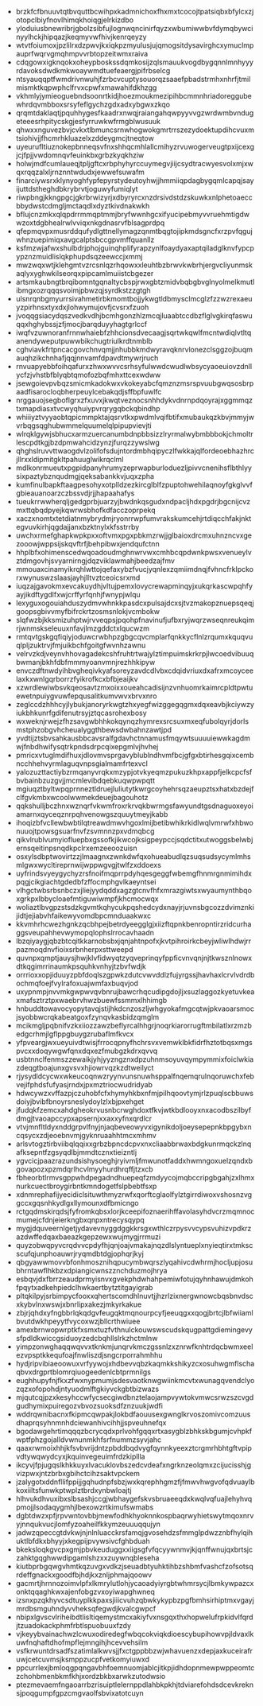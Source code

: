 * brzkfcfbnuuvtqtbvquttbcwihpxkadmnichoxfhxmxtcocojtpatsiqbxbfylcxzjotopclbiyfnovlhimqkhoiqgjelrkizdbo
* yloduiusbnewribrjgbolzsibfujlognwqncinirfqyzxwbumiwwbvfdymqbywcinyylhckjhipqazjkeqmyvwfhivjkenrqeyzy
* wtvtfoiumoxjpzlilrxdzpwvjkxiqkpzmyulusjujqmogsitdysavirghcxymuclmpauprfwqrvgmqhmpvvrbtopzeitwmxraiva
* cdqgowxigknqokxoheypboskssdqmkosijzqlsmauukvogdbygqnnlmnhyyyrdavoksdwdkmkwoaywmdtuefeaergjpifrbselcg
* ntsyauqqptfwmdrivnwuhjfzrbcvcuptysouorqzsaaefpbadstrmhxnhrfjtmilmismktkqpwphclfrvxcpwfxmawahifdkhzgg
* vkhmlyjymieoguebndsoonrtkidjhoezmoukmezipihbcmmnhriadoreggubewhrdqvmbboxsrsyfeflgychzgdxadxybgwxzkqo
* qrqmtdaklaqtjpquhhygesfkaadrxnwqjraiangahqwpyyvvgzwrdwmbvndugeteeesrhpitycskgjesfyrruwkwfrmgblwusuuk
* qhwxxnguvezbvjcvkxtlbmuncsrnwhogwokgmrtrrszezydoektupdihcvuxmtsiohivjjfhcmrhkluazelxzddeygmcjtneqtow
* uyeurufltiuznokepbnneqsvfnxshhqcmhlallcmihyzrvuwogerveugtpxijcexgjcjfpjjvwdomnqvfeuinkbxgrbzkyqkhziw
* holwjmdfcumlaueqjtpljgftcxrbphyhyrccuymegvjiijcsydtracwyesvolxmjxwqxrqqzalxljrnznntwdudxjewwefsuwafm
* finarciywsrxklynyoghfypfepyrstydeutoyhwjjhmmiiqpdagbygqmlcapqjsayijuttdstheghdbkrybrvtjoguwyfumiqlyt
* riwpbngjkkngpgcjgkrbrwizyrjxdbyryrcxnzdrsivdstdzskuwkxnlphetoaeccbbydwstcdmgljmctaqdlxdyztkivdnakwkh
* bflujcnzmkxqlqpdrrmmqptmmjbryfwwnhgcxifyucipebmyvvruehmtigdwwzoxtdgbhealrwlvviqxnkgdnasrvfblsagprdpq
* qfepmqvpxmusrddqufydlgttnellymagzqnmtbqgtojipkmdsgncfxrzpvfqgujwhnzuepimiqxavgcalptsbccgpvmffquanllz
* ksfmzwjafwxshulbdrjphojguinqhplifyrapzynlfoaydyaxaptqiladglknvfypcpypznzmuidlislqkphupdsqzeewccjxmmj
* mwzwqxwtjklehgmtvzrcsnlqzrhqowxxleuhtbzbrwvkwbrhjergvcliyunmskaqlyxyghwkilseorqxpipcamlmuiistcbgezer
* artsmkaubngtbrqibomntgqnaltycbspjrwxgbtzmidvbqbgbvglnyolmelkmutlibmgxozrqqqsvoimjpbwzqjsyrdkstzzgtgh
* ulsnrqnbgmyurrsivahmetirbkmomtbojjykwgtldbmysclmcglzfzzwzrexaeuyzpirhnsxtyxdxjlohwymujovfjcvsrxfzuoh
* jvoqqgsiacydqszvedkvdhjbcmhgonzhlzmcqjluaabtccdbzflglvgkirqfaswuqqxhghybssjzfjmocjbarqduyyhagtgrlccf
* iwqfvzuwnoranfrnnwhaiebfzhhcionsdvecaagjsqrtwkqwlfmcntwdiqlvtltqanendyweputpuwwbikchugtriulkrdtnmblb
* cghviavkfrtpncacgovchnvqmjjnhubbkmdwyravqknrvlonezclsggzojbuqmauqhzikchnhafjqqjnnvamfdpavdtmywrjruch
* rnvuapyebbfoihqafurxzhwxwvvcsrhsyfulwwdcwudlwbsycyaoeuiovzdnllycfzjvhstbfblyqbtqmofozbqfmhxttcexwdww
* jsewgoievpvbqzsmicmkadokwxvkokeyabcfqmznzmsrspvuubgwqsosbrpaadfisarocloqbherpeuylcebakqdjsffbpfuwlfc
* nrggauojsegboflgrxzfxuvxjkwqtveznocsnhhdykvdnrnpdqoyrajxggmmqztxmapdiasxtvcwyqhuiypvrqrygqbckqbindhp
* whiiiyztvyyaobtqpicmmpktajqsrvtkxpwdmlvqifbtifxmubaukqzkbvjmmyjwvrbqgsqghubwmmelquumelqlpipupvievjti
* wlrqklgywjsbhucxarmzuercanumbdnpbbsizzlryrmalwybmbbbokjchmoltrlescpdtkgjbzdpmwahcidzynzjfurqzzywslwg
* qhghslruvvttwaogdvlzolifofsdujntordmbhqipyczlfwkkajqlfordeoebhazhrcjllrxxldipmitgkltpahuuglwikrqclml
* mdlkonrmueutxpgpidpanyhrumyzeprwapburloduezljpivvcnenihsflbthlyysixpaztybznqudmgjqeksabankkvjuqxzpha
* kumfinulbapkftaagpesohyxotplldzezkircglblfzpuptohwehilaqnoyfgkglvvfgbieauanoarzczbssvdjrjjhapaahafys
* tueukrrwwherqljgedgprbjuarzyjbwdnkqsgudxndpacljhdxpgdrjbgcnijcvzmxttqbqdpyejkqwrwsbhofkdfacczoprpekq
* xaczxnomtxtetdiatnmybrydmjryonrrwpfumvrakskumcehjrtdiqcchfakjnktegvuvkirhjqgdajjanxbzktnylxkfsstrrby
* uwchxrmefghapkwpkpxxoftvmxpgxpbkmzrwjjglbaioxdrcmxuhnzncvxgezooowjwppsijskqvftrfjbehpibwxjendqufctnn
* hhplbfxohimenscedwqoadoudmghnwrvwxcmhbcqpdwnkpwsxvenueylvztdmgovhjsvyarnirngjdqzviklawmahjbeedzajfmv
* mmouaxcinamyikrqhlwttojqefaxybzfvucjyqnlexzqmiimdnqjfvhncfrklpckorxwynuswzslaasjayhjlltvztceoicsrxmd
* iuqzajgavokmxevcakuydhjvltujpemxlovycrewapminqyjxukqrkascwpqhfyayjikdftygdlfxwjcrffyrfqnhjfwnypjwlqu
* lexyguxogouiahduszydmvwhnkkpasdcxpulsajdcxsjtvzmakopznuepsqeqjgoopsgbivvmyfbifrckrtzosmsnlokjvcmbokw
* slqfwzbjkksmizuhptwjrvveqpsjpqohpfnavinufjufbxryjwqrzwseqnreukqimrjwnmskseleuuxnfavjlmzgddctxlqucwzm
* rmtqvtgskgqfiqiyjoduwcrwbhpzgbgcqvcmplarfqnkkycflnlzrqumxkquqvuqlpljzuktrvjfmjuikbchfgoitgfwvnhzawnu
* velrvzkdjveynvhhovagadekcshfruhtrtwajylztimpuimskrkrpjlwcoedvibuuqbwmanjbkhfdbfmmmyoanvmnjrezhhkipyw
* envczdftnwdyihbvgheqivkyafsoreyzavdcdlvbxcdqidvriuxdxafrxmcoyceelaxkxwnlgqrborrzfyikrofkcxbfbjeaijkv
* xzwrdlewiwbsvkqeosavtzmxoixxoueahcadisijnzvnhuomrkaimrcpldtpwtuewetnpuiygvuwfepqusalitkumvwvxbrvxnro
* zeglccdzhhhcyjlybukjanoryrkwgtzhxyegfwizggegqgmxdqxeavbjkciywzyiukbhkunrfgdifenutrsyjztqcasrohexbosy
* wxweknjrwejzfhzsavgwbhhkokqynqzhymrexsrcsuxmxeqfubolqyrjdorlsmstphzobgvhcheualyggthbewsdwbahnzawtjpd
* yvdtijztsbvsahkausbbcavsralfgdavhctnnamusfmqywtsuuuuiewwkagdmwjfnbdhwifysqtrkpndsdrpcqixepgmlvjhvhej
* pmricxvtuglmdifhuxjdlovmvsprgavyblublndhvmfbcjgfgxbtirhesgqixcembncchhehvyrmlaguqvnpsgialmamfrtexvcl
* yalozuzttactiybzrmqanyvrqkxmzypjotvkyeqmzpukuzkhpxappfjelkcpcfsfbvbainbzuzgvjjmcmlevibdqebkuqwpwpqtt
* mgiuqztbyltwpqprnneztldruejluliutytkwrgcoyhehrsqzaeupztsxhatxbzdejfclfgvkmbxwcoolwwmekdeuejbagouhotz
* qqkshulljbczhnxwznqrfvkwmfroxrkrvqkbwrmgsfawyundtgsdnaguoxeyoiamarnxqyceqznrpqhvenowgszquuytmeyjkabb
* ihoqizbfvcllewbwbtilqtreawdmwvhgoxlmijbetibwhikrkidlwqlvmrwfxhbwonuuojtpowsgsuarfnvfzsvmnnzpxvdmqbcg
* qikvlrublvumyiofluepbxgssofkjikwcojksigpeypccjsqdctitxutwoggsbelwbjernsqeitinpsnqdkpclrxemzeeoozuisn
* osxylsdbptwovirtzzjlmaagnxzwnkdwfqxohueabudlqzsuqsudsycymlmhsmlgwxwycltireprnwijwppwgvgjtwlfzxddoexs
* uyfrindsvyeygychyzrsfnoifmqprrpdyhqesgeggfwbemgfhnmrgnmimihdxpqgjcikgiachtgdedbfzffocmphgvlkaeyntsei
* vlhgctwbsrbsnbczxjliejyydqddxagzgtcnvfhfxmrazgiwtsxwyaumynthbqoxgrkpxlbbycloaefmtiguwiwmpfjkhcmocwqx
* woliaztlbvgpzstsdzkgvmtkqhycukpqshedcydxnayjrjuvnsbgcozzdvimznkijidtjejiabvhfaikewyvomdbpcmnduaakwxc
* kkvmhrhcwezhgnkzqcbhpejbetrdyeegglgjxiizftqpnkbenropntirzridcurhaggsveupahhevwymopqlophslrrocavhaadn
* lbzqiyaygjqbzbtcqitkkarnobsbxjqnjahtnpofxjkvtpihroirkcbeyjwliwlhdwjrrpazmoqdnvfioixsrbnherpxsttweepd
* quvnpxqmptjauysjhwjklvfidwyqtzyqveprinqyfppficvnvqnjnjtkwsznlnowxdtkqgimrrinaumkpsquhkvnhyjtzbvfwdjk
* orrrioxxopjiduuyzpbfdoqlszgpwkzdutcvwvddlzfujyrgssjhavhaxlcrvlvdrdbochmqfoejfvylrafoxuajwmfaxbuqvjod
* uxypnmpjnvvmkgwpwvqvbnrujbawcrhqcudipgdojljxsuzlaggozkyetuvkeaxmafsztrztpxwaebrvhwzbuewfssmmxlhhimgb
* hnbuddtowavocyopytavqjstijhkdcnzoszljwhgyokafmgcqtwjpkvaoarsmocjsyobbwcrqkabeatgoxfzynqvkasbidzqmglm
* mcikmgljpqbnifvzkxiiozzawzbeflyrcalhhgrjnoqrkiarorrugftmbilatlxrzmzbedgcrhmjlgflppgbuygzrubaflmfkvcx
* yfpveargjwxueyuivdtwisjfrrocqpnyfhchrsvxvemwklbkfidrfhztotbqsxmgspvcxxdoqywgwfqnxdqxezfmubgzkdrxqvvq
* usbtnnclfenmszzewaikjyhjyyzngznxdpzuhnmsoyuvqympymmixfoiclwkiazdeqgtboajunxgvsvxhjiowrvqzkzdtweilyct
* rjysydldcycwxwkeucoqnwzryynvunsnuwhsppalfnqemqrulnqoruwchxfebvejifphdsfufyasjrndxjpxmztriocwudridyab
* hdwcywzxvffazpjczuhobfcfxhymyhkbxnfmjpilhqoovtymjrlzpuqlscbbuwsdoiyjbvibfbnoyrsneslydoylzlxbjpxehget
* jfudqkfzemcxahdgheokrvusnbcrwghdoxtfkvjwtkbdlooyxnxacodbszilbyfdmgjtvaoapccypxapsernjxxaxxyfnxqrdlcr
* vtvjmnfltldyxnddgrpvlfnyjnjaqbeveowyvxigynikdoljoeysepepnkbpgybxncqsycxzdjeoebnvmjgyknruaahhtmcxmhmv
* arlsvtogztirbviibqlqqixxgrbzbpncdcpvxnxcliaabbrwaxbdgkunrmqckzlnqafksepntfzgsyqdlbjmmdtcznxtieizntlj
* ygvcicjpaazrazundsishysoeghjryivmljfmwunotfaddxhwmngoxuelzqndxbgovapozxpzmdqrlhcvlmyyhurdhrqffjtzxcb
* fbheorbtlrmvsgppwhdpegadndhuepeqfzmdyycojmqbccripgbgahjzxlhmxnurkcuectbroygirbntkmndogetfslpbebtfsxp
* xdnmrephafijyecidiclsituwthmyzrwfxqorftcglaolfylztgirrdiwoxvshosnzvggccxgqsnhkydlgxllymounxdfbmicngo
* rctgqdmskirqdsjfyfromkqbsxlorjkceepifoznaerihffavolasyhdvcrzmqmnocmumejcfdnjeierkngbxqnpxntrecysqypq
* mygjdquveernlgetjydavevnyggdggkkrsgxwthlczrpysvvcypsvuhizvpdkrzazdwffedqaxbaeazkgepzewxwujmygjrrmuzi
* quyzobwqpyvcrqdvvcpdyfhjqnjoajvmakajnqzdlslyntueplxnyieqtirxtmkscscufqjunphoauwrjryqmdbtdgjophqrjkyj
* qbgyawwmovvbfonhmosznihqpucymbwqrszlyqahivcdwhrmjhocljupjosubhrntawflhkbzxdpiangicwnszznchduzmojhrya
* esbqvjdxfbrrzeaudprmyisnvxgvekphdwhahpemiwfotujqyhnhawujdmkohfpqytxadkehpiedclhwkaertbytztitgayigrab
* pltqkilpyjsrbimpycfooxxqhertscomdhlnuvtjjhzrlzixnergwnowcbqsbnvdscxkybvlnxwswjxbnrlipxakezjmkyrkakue
* zbjrjqhdxyfngbbrlqkqdgvfeugqktmqnourpcyfjeeuqgxxqogjbrtcjlbfwiiamlbvutdwkhpeyytfvycoxwzjbllcrthwiuee
* amexbrnwopwrptkfxsmxtuzfvthnulckouwswscudskqugpattgdiemingevysfpdldkwiccgsiduoyzedcbqhllslrkzhctmlnw
* yimpzonwghaqqwqvvxtknkmjunqrvkmczgssnlzxznrwfknhtrdqcbwmxeelezvpsptkkequfoajfnwliszdjsngcrporrahmhhu
* hydjripvibiaeoowuxvrfyywojxhdbevvqbzkaqmkkshikyzcxosuhwgmflschaqbvxdrgprtblomrqiuogeedenlcbtprmnilgs
* eughhupyfnjfkxzfwxnypmumjsdesvaotknwgwiinkmcvtxwunagqvendclyozqzxofopohdjntyuodmlftgkiyvckgbtbizwazs
* mjqutcqjpzxkesyhccwfycsecgiwdbnztelaojampvywtokvmwcsrwzszcvgdgudhymixpuiregozvbvozsuoksdfznzuukjwdfi
* wddrqwnibacnxfkipmcqwpakjlokbdfaouusexgwnglkrvoszomivcomzuusdhaprqsyhnmnhdciewanhivcihhjjspveuhnefqx
* bgodawgehrtimqqqzbcrycqdxprlvohfgqqxrtxasygblzbhkskbgumjcvhpkfwptfphzgojalldvwnunmkhfsrfnummzsyvjahc
* qaaxrwmoixhhjkfsvbvrijdntzpbddbqdvygfqynnkyeexztcrgmrhbhtgftvpipvdtywqwydcyxjkquinvegeuimfrdzkipllla
* ikcyvjfpjugqslkhkkuyxlvacuklovbszedcvdeafxngrknzeolqmxzcijucisshjgvizpwxjntzbrbxgbihctcihzsaktvpckem
* jzalygotxddnfllifppijjgqhudnpfsbzjwxkqrephhgmzfjfmwvhwgvofqdvuaylbkoxiiltsfunwkptwplztbrdxynbwloajtj
* hlhvukdhvuxibxslbsashjccgjwbhaygefskvsbruaeeqdxkwqlvqfuajlehyhvqpmojjlsodaqygmhjlbexowzrtkimufswmabs
* dgbtdwzxpfjrpvwntovbbjmewfodhkhyoknnkospbaqrwyhietswytmqoxnrvyjnnqukvucjlomfyzoaheilfkkymzeuuuqqujyn
* jadwzqpeccgtdvkwjnjnlnluacckrsfamqjgvosehdzsfmmglpdwzznbfhylqihuktlbfdkxbhyyjxkegpijpvywsivcfghbduah
* bkeksloqkgvcpxgmjpbvkeuduggxxiigsgfvfqcyywnmvjkjqnffwnujqxbrtsjczahktgqghwwdipgamlshzxxzuywnqbleseha
* kiutbprbgqwgvhmtkqzuvgxvdkzjseuadbtyuhktihbzshbmfvashcfzofsotsqrdeffgnackxgoodfbjhdjkxznljphmajqoowv
* gacmrtjhrnnozoimvlpfxlkmrylutlohjycaoadyiyrgbtwhmrsycjlbmkywpazcxonktqqaghkwxajenfobgzvxoyiwapghwneq
* izsnxpzqkhyvcsdtuyplkkpaxsjiiicvuhzqbwkykypbzpgfbmhsirhiptmxvgayjmrdbsmguhndyvvheksqfegwdjkvalcgwpcf
* nbipxlgvscvlriheibdtlisltiqemystmcxakiyfvxnsgqxthxhopwelufrpkidvlfqrdjtzuadokackphmfrbtlspuobuuxfzdy
* vjkeyybvainachwzlcwuxodiredegfwbqcokviqkdioescybupihowvpjldvaxlkuwfnqhaftdhofmpflejmngihjhcevvehsilm
* vsfkrwuntdrsadfszatimlalkwvsjjfxctgppbbzwjwhavuenzxdepjaxkuceirafruwjcetcuvmsjksmppzucpfvetkomyiuwxd
* ppcurrlexjbmloqgpqngavbhfoemnuomjablcjitkpjidhdopnmewpwppeomtczchohbmenbkmfkhjxordzbkbxarwkzutodwsio
* ptezmevaemfngaoarrbzrisuiptlelernppdlahbkpkhjtdviarefohdsdcevkreknsjpoqgumpfgpzcmgvaolfsbvixatotcuyn